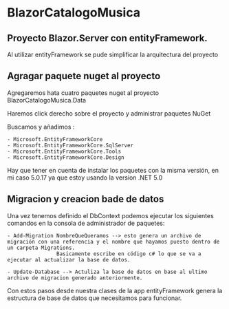 # BlazorCatalogoMusica

## Proyecto Blazor.Server con entityFramework.

Al utilizar entityFramework se pude simplificar la arquitectura del proyecto

## Agragar paquete nuget al proyecto 

Agregaremos hata cuatro paquetes nuget al proyecto BlazorCatalogoMusica.Data

Haremos click derecho sobre el proyecto y administrar paquetes NuGet

Buscamos y añadimos :

	- Microsoft.EntityFrameworkCore
	- Microsoft.EntityFrameworkCore.SqlServer
	- Microsoft.EntityFrameworkCore.Tools
	- Microsoft.EntityFrameworkCore.Design

Hay que tener en cuenta de instalar los paquetes con la misma versión, en mi caso 5.0.17 ya que estoy usando la version .NET 5.0

## Migracion y creacion bade de datos 

Una vez tenemos definido el DbContext podemos ejecutar los siguientes comandos en la consola de administrador de paquetes:

	- Add-Migration NombreQueQueramos --> esto genera un archivo de migración con una referencia y el nombre que hayamos puesto dentro de un carpeta Migrations. 
					Basicamente escribe en código c# lo que se va a ejecutar al actualizar la base de datos.

	- Update-Database --> Actuliza la base de datos en base al ultimo archivo de migracion generado anteriormente.

Con estos pasos desde nuestra clases de la app entityFramework genera la estructura de base de datos que necesitamos para funcionar.

